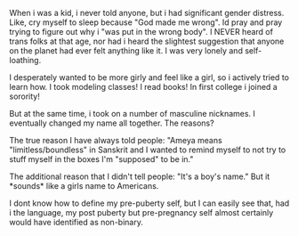 ---
---

When i was a kid, i never told anyone, but i had significant gender distress. Like, cry myself to sleep because "God made me wrong". Id pray and pray trying to figure out why i "was put in the wrong body". I NEVER heard of trans folks at that age, nor had i heard the slightest suggestion that anyone on the planet had ever felt anything like it. I was very lonely and self-loathing.

  

I desperately wanted to be more girly and feel like a girl, so i actively tried to learn how. I took modeling classes! I read books! In first college i joined a sorority!

  

But at the same time, i took on a number of masculine nicknames. I eventually changed my name all together. The reasons?

  

The true reason I have always told people: "Ameya means "limitless/boundless" in Sanskrit and I wanted to remind myself to not try to stuff myself in the boxes I'm "supposed" to be in."

  

The additional reason that I didn't tell people: "It's a boy's name." But it \*sounds\* like a girls name to Americans.

  

I dont know how to define my pre-puberty self, but I can easily see that, had i the language, my post puberty but pre-pregnancy self almost certainly would have identified as non-binary.
